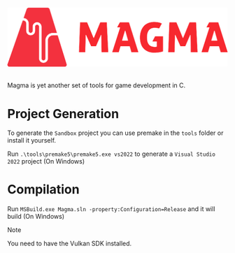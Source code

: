 <p align="center">
  <img width="700" src="content/logo.png">
</p>

<br>
Magma is yet another set of tools for game development in C.

# Project Generation
To generate the `Sandbox` project you can use premake in the `tools` folder or install it yourself.

Run ```.\tools\premake5\premake5.exe vs2022``` to generate a `Visual Studio 2022` project (On Windows)

# Compilation
Run ```MSBuild.exe Magma.sln -property:Configuration=Release``` and it will build (On Windows)

> [!NOTE]
> You need to have the Vulkan SDK installed.
